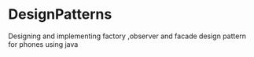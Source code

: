 # DesignPatterns
Designing and implementing factory ,observer and facade design pattern for phones using java
